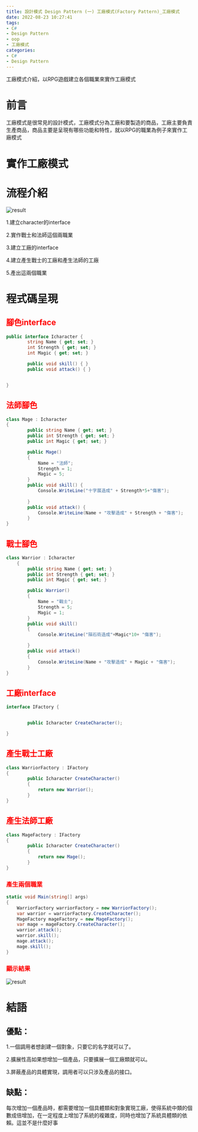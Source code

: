 ```yaml
---
title: 設計模式 Design Pattern (一) 工廠模式(Factory Pattern)_工廠模式
date: 2022-08-23 10:27:41
tags: 
- C#
- Design Pattern
- oop
- 工廠模式
categories: 
- C#
- Design Pattern
---
```



工廠模式介紹，以RPG遊戲建立各個職業來實作工廠模式

# 前言
工廠模式是很常見的設計模式，工廠模式分為工廠和要製造的商品，工廠主要負責生產商品，商品主要是呈現有哪些功能和特性，就以RPG的職業為例子來實作工廠模式

<!--more-->


# 實作工廠模式
# 流程介紹

![result](../image/designpattern/designpattern-factory-2_1.png "result")

1.建立character的interface

2.實作戰士和法師這個兩職業

3.建立工廠的interface

4.建立產生戰士的工廠和產生法師的工廠

5.產出這兩個職業


# 程式碼呈現

<h2 style="color:red">腳色interface</h2>



```C#
public interface Icharacter {
        string Name { get; set; }
        int Strength { get; set; }
        int Magic { get; set; } 

        public void skill() { }
        public void attack() { }


}
```

<h2 style="color:red">法師腳色</h2>

```C#
class Mage : Icharacter
{
        public string Name { get; set; }
        public int Strength { get; set; }
        public int Magic { get; set; }

        public Mage()
        {
            Name = "法師";
            Strength = 1;
            Magic = 5;
        }
        public void skill() {
            Console.WriteLine("十字展造成" + Strength*5+"傷害");
        
        }
        public void attack() {
            Console.WriteLine(Name + "攻擊造成" + Strength + "傷害");
        }
}
```

<h2 style="color:red">戰士腳色</h2>

```C#
class Warrior : Icharacter
    {
        public string Name { get; set; }
        public int Strength { get; set; }
        public int Magic { get; set; }

        public Warrior()
        {
            Name = "戰士";
            Strength = 5;
            Magic = 1;
        }
        public void skill()
        {
            Console.WriteLine("隕石術造成"+Magic*10+ "傷害");

        }
        public void attack()
        {
            Console.WriteLine(Name + "攻擊造成" + Magic + "傷害");
        }
}
```

<h2 style="color:red">工廠interface</h2>

```C#
interface IFactory {


        public Icharacter CreateCharacter();

}
```

<h2 style="color:red">產生戰士工廠</h2>

```C#
class WarriorFactory : IFactory
{
        public Icharacter CreateCharacter()
        {
            return new Warrior();
        }
}
```


<h2 style="color:red">產生法師工廠</h2>

```C#
class MageFactory : IFactory
{
        public Icharacter CreateCharacter()
        {
            return new Mage();
        }
}
```


<h3 style="color:red">產生兩個職業</h3>


```C#
static void Main(string[] args)
{
    WarriorFactory warriorFactory = new WarriorFactory();
    var warrior = warriorFactory.CreateCharacter();
    MageFactory mageFactory = new MageFactory();
    var mage = mageFactory.CreateCharacter();
    warrior.attack();
    warrior.skill();
    mage.attack();
    mage.skill();
}
```

<h3 style="color:red">顯示結果</h3>

![result](../image/designpattern/designpattern-factory-2_2.png "result")




# 結語

## 優點：
1.一個調用者想創建一個對象，只要它的名字就可以了。 

2.擴展性高如果想增加一個產品，只要擴展一個工廠類就可以。

3.屏蔽產品的具體實現，調用者可以只涉及產品的接口。
## 缺點：
每次增加一個產品時，都需要增加一個具體類和對象實現工廠，使得系統中類的個數成倍增加，在一定程度上增加了系統的複雜度，同時也增加了系統具體類的依賴。這並不是什麼好事